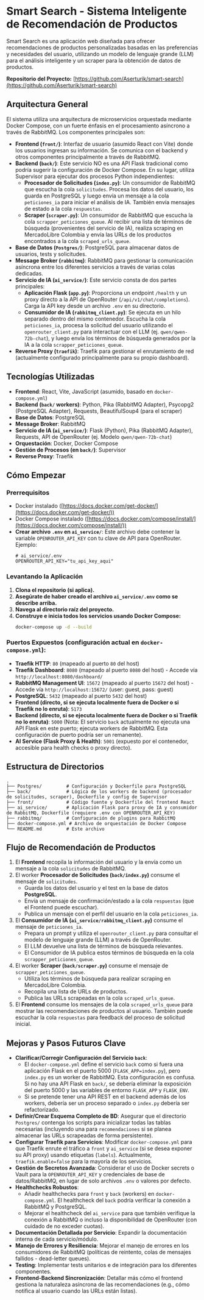 # Smart Search - Sistema Inteligente de Recomendación de Productos

Smart Search es una aplicación web diseñada para ofrecer recomendaciones de productos personalizadas basadas en las preferencias y necesidades del usuario, utilizando un modelo de lenguaje grande (LLM) para el análisis inteligente y un scraper para la obtención de datos de productos.

**Repositorio del Proyecto:** [https://github.com/Aserturik/smart-search](https://github.com/Aserturik/smart-search)

## Arquitectura General

El sistema utiliza una arquitectura de microservicios orquestada mediante Docker Compose, con un fuerte énfasis en el procesamiento asíncrono a través de RabbitMQ. Los componentes principales son:

*   **Frontend (`front/`)**: Interfaz de usuario (asumido React con Vite) donde los usuarios ingresan su información. Se comunica con el backend y otros componentes principalmente a través de RabbitMQ.
*   **Backend (`back/`)**: Este servicio NO es una API Flask tradicional como podría sugerir la configuración de Docker Compose. En su lugar, utiliza Supervisor para ejecutar dos procesos Python independientes:
    *   **Procesador de Solicitudes (`index.py`)**: Un consumidor de RabbitMQ que escucha la cola `solicitudes`. Procesa los datos del usuario, los guarda en PostgreSQL y luego envía un mensaje a la cola `peticiones_ia` para iniciar el análisis de IA. También envía mensajes de estado a la cola `respuestas`.
    *   **Scraper (`scraper.py`)**: Un consumidor de RabbitMQ que escucha la cola `scrapper_peticiones_queue`. Al recibir una lista de términos de búsqueda (provenientes del servicio de IA), realiza scraping en MercadoLibre Colombia y envía las URLs de los productos encontrados a la cola `scraped_urls_queue`.
*   **Base de Datos (`Postgres/`)**: PostgreSQL para almacenar datos de usuarios, tests y solicitudes.
*   **Message Broker (`rabbitmq`)**: RabbitMQ para gestionar la comunicación asíncrona entre los diferentes servicios a través de varias colas dedicadas.
*   **Servicio de IA (`ai_service/`)**: Este servicio consta de dos partes principales:
    *   **Aplicación Flask (`app.py`)**: Proporciona un endpoint `/health` y un proxy directo a la API de OpenRouter (`/api/v1/chat/completions`). Carga la API key desde un archivo `.env` en su directorio.
    *   **Consumidor de IA (`rabbitmq_client.py`)**: Se ejecuta en un hilo separado dentro del mismo contenedor. Escucha la cola `peticiones_ia`, procesa la solicitud del usuario utilizando el `openrouter_client.py` para interactuar con el LLM (ej. `qwen/qwen-72b-chat`), y luego envía los términos de búsqueda generados por la IA a la cola `scrapper_peticiones_queue`.
*   **Reverse Proxy (`traefik`)**: Traefik para gestionar el enrutamiento de red (actualmente configurado principalmente para su propio dashboard).

## Tecnologías Utilizadas

*   **Frontend**: React, Vite, JavaScript (asumido, basado en `docker-compose.yml`)
*   **Backend (`back/` workers)**: Python, Pika (RabbitMQ Adapter), Psycopg2 (PostgreSQL Adapter), Requests, BeautifulSoup4 (para el scraper)
*   **Base de Datos**: PostgreSQL
*   **Message Broker**: RabbitMQ
*   **Servicio de IA (`ai_service/`)**: Flask (Python), Pika (RabbitMQ Adapter), Requests, API de OpenRouter (ej. Modelo `qwen/qwen-72b-chat`)
*   **Orquestación**: Docker, Docker Compose
*   **Gestión de Procesos (en `back/`)**: Supervisor
*   **Reverse Proxy**: Traefik

## Cómo Empezar

### Prerrequisitos

*   Docker instalado ([https://docs.docker.com/get-docker/](https://docs.docker.com/get-docker/))
*   Docker Compose instalado ([https://docs.docker.com/compose/install/](https://docs.docker.com/compose/install/))
*   **Crear archivo `.env` en `ai_service/`**: Este archivo debe contener la variable `OPENROUTER_API_KEY` con tu clave de API para OpenRouter. Ejemplo:
    ```env
    # ai_service/.env
    OPENROUTER_API_KEY="tu_api_key_aqui"
    ```

### Levantando la Aplicación

1.  **Clona el repositorio (si aplica).**
2.  **Asegúrate de haber creado el archivo `ai_service/.env` como se describe arriba.**
3.  **Navega al directorio raíz del proyecto.**
4.  **Construye e inicia todos los servicios usando Docker Compose:**
    ```bash
    docker-compose up -d --build
    ```

### Puertos Expuestos (configuración actual en `docker-compose.yml`):

*   **Traefik HTTP**: `80` (mapeado al puerto `80` del host)
*   **Traefik Dashboard**: `8080` (mapeado al puerto `8080` del host) - Accede vía `http://localhost:8080/dashboard/`
*   **RabbitMQ Management UI**: `15672` (mapeado al puerto `15672` del host) - Accede vía `http://localhost:15672/` (user: guest, pass: guest)
*   **PostgreSQL**: `5432` (mapeado al puerto `5432` del host)
*   **Frontend (directo, si se ejecuta localmente fuera de Docker o si Traefik no lo enruta)**: `5173`
*   **Backend (directo, si se ejecuta localmente fuera de Docker o si Traefik no lo enruta)**: `5000` (Nota: El servicio `back` actualmente no ejecuta una API Flask en este puerto; ejecuta workers de RabbitMQ. Esta configuración de puerto podría ser un remanente).
*   **AI Service (Flask Proxy & Health)**: `5001` (expuesto por el contenedor, accesible para health checks o proxy directo).

## Estructura de Directorios

```
.
├── Postgres/         # Configuración y Dockerfile para PostgreSQL
├── back/             # Lógica de los workers de backend (procesador de solicitudes, scraper), Dockerfile y config de Supervisor
├── front/            # Código fuente y Dockerfile del frontend React
├── ai_service/       # Aplicación Flask para proxy de IA y consumidor de RabbitMQ, Dockerfile (requiere .env con OPENROUTER_API_KEY)
├── rabbitmq/         # Configuración de plugins para RabbitMQ
├── docker-compose.yml # Archivo de orquestación de Docker Compose
└── README.md         # Este archivo
```

## Flujo de Recomendación de Productos

1.  El **Frontend** recopila la información del usuario y la envía como un mensaje a la cola `solicitudes` de RabbitMQ.
2.  El worker **Procesador de Solicitudes (`back/index.py`)** consume el mensaje de `solicitudes`.
    *   Guarda los datos del usuario y el test en la base de datos **PostgreSQL**.
    *   Envía un mensaje de confirmación/estado a la cola `respuestas` (que el Frontend puede escuchar).
    *   Publica un mensaje con el perfil del usuario en la cola `peticiones_ia`.
3.  El **Consumidor de IA (`ai_service/rabbitmq_client.py`)** consume el mensaje de `peticiones_ia`.
    *   Prepara un prompt y utiliza el `openrouter_client.py` para consultar el modelo de lenguaje grande (LLM) a través de OpenRouter.
    *   El LLM devuelve una lista de términos de búsqueda relevantes.
    *   El Consumidor de IA publica estos términos de búsqueda en la cola `scrapper_peticiones_queue`.
4.  El worker **Scraper (`back/scraper.py`)** consume el mensaje de `scrapper_peticiones_queue`.
    *   Utiliza los términos de búsqueda para realizar scraping en MercadoLibre Colombia.
    *   Recopila una lista de URLs de productos.
    *   Publica las URLs scrapeadas en la cola `scraped_urls_queue`.
5.  El **Frontend** consume los mensajes de la cola `scraped_urls_queue` para mostrar las recomendaciones de productos al usuario. También puede escuchar la cola `respuestas` para feedback del proceso de solicitud inicial.

## Mejoras y Pasos Futuros Clave

*   **Clarificar/Corregir Configuración del Servicio `back`**:
    *   El `docker-compose.yml` define el servicio `back` como si fuera una aplicación Flask en el puerto 5000 (`FLASK_APP=index.py`), pero `index.py` es un worker de RabbitMQ. Esta configuración es confusa. Si no hay una API Flask en `back/`, se debería eliminar la exposición del puerto 5000 y las variables de entorno `FLASK_APP` y `FLASK_ENV`.
    *   Si se pretende tener una API REST en el backend además de los workers, debería ser un proceso separado o `index.py` debería ser refactorizado.
*   **Definir/Crear Esquema Completo de BD**: Asegurar que el directorio `Postgres/` contenga los scripts para inicializar todas las tablas necesarias (incluyendo una para `recomendaciones` si se planea almacenar las URLs scrapeadas de forma persistente).
*   **Configurar Traefik para Servicios**: Modificar `docker-compose.yml` para que Traefik enrute el tráfico a `front` y `ai_service` (si se desea exponer su API proxy) usando etiquetas (`labels`). Actualmente, `traefik.enable=false` para la mayoría de los servicios.
*   **Gestión de Secretos Avanzada**: Considerar el uso de Docker secrets o Vault para la `OPENROUTER_API_KEY` y credenciales de base de datos/RabbitMQ, en lugar de solo archivos `.env` o valores por defecto.
*   **Healthchecks Robustos**:
    *   Añadir healthchecks para `front` y `back` (workers) en `docker-compose.yml`. El healthcheck del `back` podría verificar la conexión a RabbitMQ y PostgreSQL.
    *   Mejorar el healthcheck del `ai_service` para que también verifique la conexión a RabbitMQ o incluso la disponibilidad de OpenRouter (con cuidado de no exceder cuotas).
*   **Documentación Detallada por Servicio**: Expandir la documentación interna de cada servicio/módulo.
*   **Manejo de Errores y Resiliencia**: Mejorar el manejo de errores en los consumidores de RabbitMQ (políticas de reintento, colas de mensajes fallidos - dead-letter queues).
*   **Testing**: Implementar tests unitarios e de integración para los diferentes componentes.
*   **Frontend-Backend Sincronización**: Detallar más cómo el frontend gestiona la naturaleza asíncrona de las recomendaciones (e.g., cómo notifica al usuario cuando las URLs están listas).
